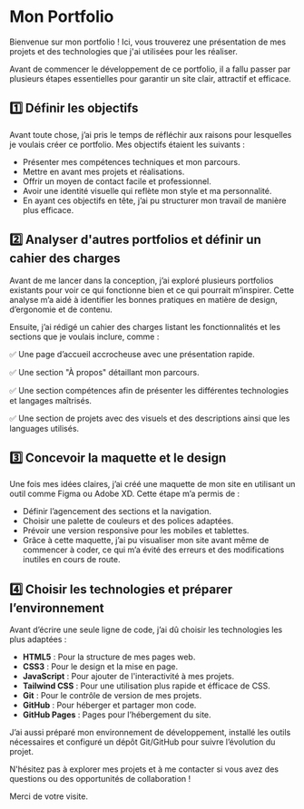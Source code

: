 # Mon Portfolio

Bienvenue sur mon portfolio ! Ici, vous trouverez une présentation de mes projets et des technologies que j'ai utilisées pour les réaliser.

Avant de commencer le développement de ce portfolio, il a fallu passer par plusieurs étapes essentielles pour garantir un site clair, attractif et efficace. 

## 1️⃣ Définir les objectifs

Avant toute chose, j’ai pris le temps de réfléchir aux raisons pour lesquelles je voulais créer ce portfolio. Mes objectifs étaient les suivants :

- Présenter mes compétences techniques et mon parcours.
- Mettre en avant mes projets et réalisations.
- Offrir un moyen de contact facile et professionnel.
- Avoir une identité visuelle qui reflète mon style et ma personnalité.
- En ayant ces objectifs en tête, j’ai pu structurer mon travail de manière plus efficace.

## 2️⃣ Analyser d'autres portfolios et définir un cahier des charges
Avant de me lancer dans la conception, j’ai exploré plusieurs portfolios existants pour voir ce qui fonctionne bien et ce qui pourrait m’inspirer. Cette analyse m’a aidé à identifier les bonnes pratiques en matière de design, d’ergonomie et de contenu.

Ensuite, j’ai rédigé un cahier des charges listant les fonctionnalités et les sections que je voulais inclure, comme :

✅ Une page d’accueil accrocheuse avec une présentation rapide.

✅ Une section "À propos" détaillant mon parcours.

✅ Une section compétences afin de présenter les différentes technologies et langages maîtrisés.

✅ Une section de projets avec des visuels et des descriptions ainsi que les languages utilisés.

## 3️⃣ Concevoir la maquette et le design
Une fois mes idées claires, j’ai créé une maquette de mon site en utilisant un outil comme Figma ou Adobe XD. Cette étape m’a permis de :

- Définir l’agencement des sections et la navigation.
- Choisir une palette de couleurs et des polices adaptées.
- Prévoir une version responsive pour les mobiles et tablettes.
- Grâce à cette maquette, j’ai pu visualiser mon site avant même de commencer à coder, ce qui m’a évité des erreurs et des modifications inutiles en cours de route.

## 4️⃣ Choisir les technologies et préparer l’environnement
Avant d’écrire une seule ligne de code, j’ai dû choisir les technologies les plus adaptées :

- **HTML5** : Pour la structure de mes pages web.
- **CSS3** : Pour le design et la mise en page.
- **JavaScript** : Pour ajouter de l'interactivité à mes projets.
- **Tailwind CSS** : Pour une utilisation plus rapide et éfficace de CSS.
- **Git** : Pour le contrôle de version de mes projets.
- **GitHub** : Pour héberger et partager mon code.
- **GitHub Pages** : Pages pour l’hébergement du site.

J’ai aussi préparé mon environnement de développement, installé les outils nécessaires et configuré un dépôt Git/GitHub pour suivre l’évolution du projet.

N'hésitez pas à explorer mes projets et à me contacter si vous avez des questions ou des opportunités de collaboration !

Merci de votre visite.